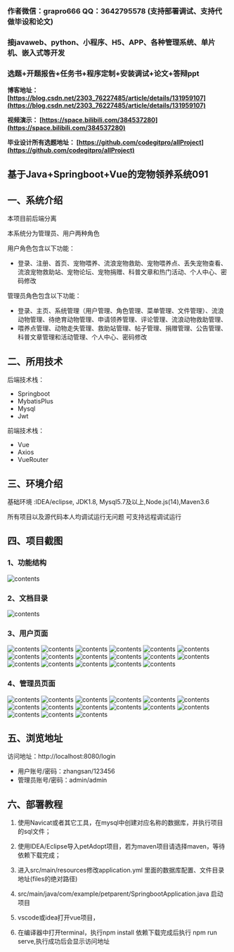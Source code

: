 ### 作者微信：grapro666 QQ：3642795578 (支持部署调试、支持代做毕设和论文)

### 接javaweb、python、小程序、H5、APP、各种管理系统、单片机、嵌入式等开发

### 选题+开题报告+任务书+程序定制+安装调试+论文+答辩ppt

**博客地址：
[https://blog.csdn.net/2303_76227485/article/details/131959107](https://blog.csdn.net/2303_76227485/article/details/131959107)**

**视频演示：
[https://space.bilibili.com/384537280](https://space.bilibili.com/384537280)**

**毕业设计所有选题地址：
[https://github.com/codegitpro/allProject](https://github.com/codegitpro/allProject)**

## 基于Java+Springboot+Vue的宠物领养系统091

## 一、系统介绍
本项目前后端分离

本系统分为管理员、用户两种角色

用户角色包含以下功能：
- 登录、注册、首页、宠物喂养、流浪宠物救助、宠物喂养点、丢失宠物查看、流浪宠物救助站、宠物论坛、宠物捐赠、科普文章和热门活动、个人中心、密码修改

管理员角色包含以下功能：
- 登录、主页、系统管理（用户管理、角色管理、菜单管理、文件管理）、流浪动物管理、待绝育动物管理、申请领养管理、评论管理、流浪动物救助管理、
- 喂养点管理、动物走失管理、救助站管理、帖子管理、捐赠管理、公告管理、科普文章管理和活动管理、个人中心、密码修改

## 二、所用技术
后端技术栈：
- Springboot
- MybatisPlus
- Mysql
- Jwt

前端技术栈：
- Vue
- Axios
- VueRouter
## 三、环境介绍
基础环境 :IDEA/eclipse, JDK1.8, Mysql5.7及以上,Node.js(14),Maven3.6

所有项目以及源代码本人均调试运行无问题 可支持远程调试运行

## 四、项目截图
### 1、功能结构
![contents](./picture/picture00.png)
### 2、文档目录
![contents](./picture/picture0.png)
### 3、用户页面
![contents](./picture/picture1.png)
![contents](./picture/picture2.png)
![contents](./picture/picture3.png)
![contents](./picture/picture4.png)
![contents](./picture/picture5.png)
![contents](./picture/picture6.png)
![contents](./picture/picture7.png)
![contents](./picture/picture8.png)
![contents](./picture/picture9.png)
![contents](./picture/picture10.png)
![contents](./picture/picture11.png)
![contents](./picture/picture12.png)
![contents](./picture/picture13.png)
![contents](./picture/picture14.png)
![contents](./picture/picture15.png)
![contents](./picture/picture16.png)
![contents](./picture/picture17.png)
### 4、管理员页面
![contents](./picture/picture18.png)
![contents](./picture/picture19.png)
![contents](./picture/picture20.png)
![contents](./picture/picture21.png)
![contents](./picture/picture22.png)
![contents](./picture/picture23.png)
![contents](./picture/picture24.png)
![contents](./picture/picture25.png)
![contents](./picture/picture26.png)
![contents](./picture/picture27.png)
![contents](./picture/picture28.png)
![contents](./picture/picture29.png)
![contents](./picture/picture30.png)
![contents](./picture/picture31.png)
![contents](./picture/picture32.png)

## 五、浏览地址

访问地址：http://localhost:8080/login

- 用户账号/密码：zhangsan/123456
- 管理员账号/密码：admin/admin

## 六、部署教程

1. 使用Navicat或者其它工具，在mysql中创建对应名称的数据库，并执行项目的sql文件；

2. 使用IDEA/Eclipse导入petAdopt项目，若为maven项目请选择maven，等待依赖下载完成；

3. 进入src/main/resources修改application.yml 里面的数据库配置、文件目录地址(files的绝对路径)

4. src/main/java/com/example/petparent/SpringbootApplication.java 启动项目

5. vscode或idea打开vue项目，

6. 在编译器中打开terminal，执行npm install 依赖下载完成后执行 npm run serve,执行成功后会显示访问地址

